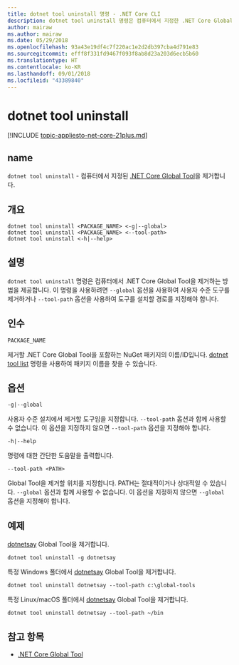```yaml
---
title: dotnet tool uninstall 명령 - .NET Core CLI
description: dotnet tool uninstall 명령은 컴퓨터에서 지정한 .NET Core Global Tool을 제거합니다.
author: mairaw
ms.author: mairaw
ms.date: 05/29/2018
ms.openlocfilehash: 93a43e19df4c7f220ac1e2d2db397cba4d791e83
ms.sourcegitcommit: efff8f331fd9467f093f8ab8d23a203d6ecb5b60
ms.translationtype: HT
ms.contentlocale: ko-KR
ms.lasthandoff: 09/01/2018
ms.locfileid: "43389840"
---
```

# <a name="dotnet-tool-uninstall"></a>dotnet tool uninstall

[!INCLUDE [topic-appliesto-net-core-21plus.md](../../../includes/topic-appliesto-net-core-21plus.md)]

## <a name="name"></a>name

`dotnet tool uninstall` - 컴퓨터에서 지정된 [.NET Core Global Tool](global-tools.md)을 제거합니다.

## <a name="synopsis"></a>개요

```console
dotnet tool uninstall <PACKAGE_NAME> <-g|--global>
dotnet tool uninstall <PACKAGE_NAME> <--tool-path>
dotnet tool uninstall <-h|--help>
```

## <a name="description"></a>설명

`dotnet tool uninstall` 명령은 컴퓨터에서 .NET Core Global Tool을 제거하는 방법을 제공합니다. 이 명령을 사용하려면 `--global` 옵션을 사용하여 사용자 수준 도구를 제거하거나 `--tool-path` 옵션을 사용하여 도구를 설치할 경로를 지정해야 합니다.

## <a name="arguments"></a>인수

`PACKAGE_NAME`

제거할 .NET Core Global Tool을 포함하는 NuGet 패키지의 이름/ID입니다. [dotnet tool list](dotnet-tool-list.md) 명령을 사용하여 패키지 이름을 찾을 수 있습니다.

## <a name="options"></a>옵션

`-g|--global`

사용자 수준 설치에서 제거할 도구임을 지정합니다. `--tool-path` 옵션과 함께 사용할 수 없습니다. 이 옵션을 지정하지 않으면 `--tool-path` 옵션을 지정해야 합니다.

`-h|--help`

명령에 대한 간단한 도움말을 출력합니다.

`--tool-path <PATH>`

Global Tool을 제거할 위치를 지정합니다. PATH는 절대적이거나 상대적일 수 있습니다. `--global` 옵션과 함께 사용할 수 없습니다. 이 옵션을 지정하지 않으면 `--global` 옵션을 지정해야 합니다.

## <a name="examples"></a>예제

[dotnetsay](https://www.nuget.org/packages/dotnetsay/) Global Tool을 제거합니다.

`dotnet tool uninstall -g dotnetsay`

특정 Windows 폴더에서 [dotnetsay](https://www.nuget.org/packages/dotnetsay/) Global Tool을 제거합니다.

`dotnet tool uninstall dotnetsay --tool-path c:\global-tools`

특정 Linux/macOS 폴더에서 [dotnetsay](https://www.nuget.org/packages/dotnetsay/) Global Tool을 제거합니다.

`dotnet tool uninstall dotnetsay --tool-path ~/bin`

## <a name="see-also"></a>참고 항목

* [.NET Core Global Tool](global-tools.md)